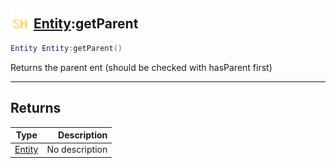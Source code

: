 ## <img src="../../.gitbook/assets/shared.png" width="32" height="32" /> [Entity](../entity/README.md):getParent

```lua
Entity Entity:getParent()
```

Returns the parent ent (should be checked with hasParent first)

------
## Returns

| Type   | Description |
| ------ | ----------: |
| [Entity](../entity/README.md) | No description |

